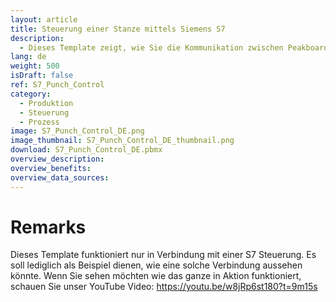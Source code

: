 ```yaml
---
layout: article
title: Steuerung einer Stanze mittels Siemens S7
description: 
  - Dieses Template zeigt, wie Sie die Kommunikation zwischen Peakboard und einer Stanze, mit Hilfe einer Siemens S7 Steuerung, einrichten können.
lang: de
weight: 500
isDraft: false
ref: S7_Punch_Control
category:
  - Produktion
  - Steuerung
  - Prozess
image: S7_Punch_Control_DE.png
image_thumbnail: S7_Punch_Control_DE_thumbnail.png
download: S7_Punch_Control_DE.pbmx
overview_description:
overview_benefits:
overview_data_sources:
---
```

# Remarks 
Dieses Template funktioniert nur in Verbindung mit einer S7 Steuerung. Es soll lediglich als Beispiel dienen, wie eine solche Verbindung aussehen könnte. Wenn Sie sehen möchten wie das ganze in Aktion funktioniert, schauen Sie unser YouTube Video: https://youtu.be/w8jRp6st180?t=9m15s
